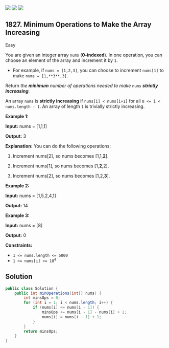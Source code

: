 [![](https://img.shields.io/github/stars/javadev/LeetCode-in-Java?label=Stars&style=flat-square)](https://github.com/javadev/LeetCode-in-Java)
[![](https://img.shields.io/github/forks/javadev/LeetCode-in-Java?label=Fork%20me%20on%20GitHub%20&style=flat-square)](https://github.com/javadev/LeetCode-in-Java/fork)
[![](https://img.shields.io/badge/-LeetCode%20in%20Kotlin-blue?style=flat-square)](https://github.com/javadev/LeetCode-in-Kotlin)

## 1827\. Minimum Operations to Make the Array Increasing

Easy

You are given an integer array `nums` (**0-indexed**). In one operation, you can choose an element of the array and increment it by `1`.

*   For example, if `nums = [1,2,3]`, you can choose to increment `nums[1]` to make `nums = [1,**3**,3]`.

Return _the **minimum** number of operations needed to make_ `nums` _**strictly** **increasing**._

An array `nums` is **strictly increasing** if `nums[i] < nums[i+1]` for all `0 <= i < nums.length - 1`. An array of length `1` is trivially strictly increasing.

**Example 1:**

**Input:** nums = [1,1,1]

**Output:** 3

**Explanation:** You can do the following operations: 

1) Increment nums[2], so nums becomes [1,1,**2**].

2) Increment nums[1], so nums becomes [1,**2**,2].

3) Increment nums[2], so nums becomes [1,2,**3**].

**Example 2:**

**Input:** nums = [1,5,2,4,1]

**Output:** 14

**Example 3:**

**Input:** nums = [8]

**Output:** 0

**Constraints:**

*   `1 <= nums.length <= 5000`
*   <code>1 <= nums[i] <= 10<sup>4</sup></code>

## Solution

```java
public class Solution {
    public int minOperations(int[] nums) {
        int minsOps = 0;
        for (int i = 1; i < nums.length; i++) {
            if (nums[i] <= nums[i - 1]) {
                minsOps += nums[i - 1] - nums[i] + 1;
                nums[i] = nums[i - 1] + 1;
            }
        }
        return minsOps;
    }
}
```
